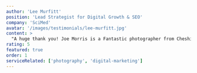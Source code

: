```yaml
---
author: 'Lee Murfitt'
position: 'Lead Strategist for Digital Growth & SEO'
company: 'SciMed'
avatar: '/images/testimonials/lee-murfitt.jpg'
content: >
  "A huge thank you! Joe Morris is a Fantastic photographer from Cheshire who has been providing us with amazing images of our cars for over 18 months at LSH Auto UK!"
rating: 5
featured: true
order: 1
serviceRelated: ['photography', 'digital-marketing']
---
```

